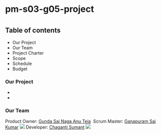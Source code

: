 # pm-s03-g05-project
#
## Table of contents
* Our Project
* Our Team
* Project Charter
* Scope
* Schedule
* Budget

### Our Project
*
*
### Our Team
Product Owner:
 [Gunda Sai Naga Anu Teja](https://github.com/GUNDAANUTEJ)
 ![]()
 Scrum Master:
 [Ganapuram Sai Kumar](https://github.com/SaiKumar249)
  ![](C:\Users\S542408\Desktop\1ava\pm-s03-g05-project\SaiKumar.png)
 Developer: 
 [Chaganti Sumant](https://github.com/sumant52)
![](C:\Users\S542408\Desktop\1ava\pm-s03-g05-project\ChagantiSumant.jpg)

